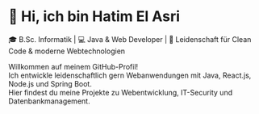 # 👋 Hi, ich bin Hatim El Asri  
🎓 B.Sc. Informatik | 💻 Java & Web Developer | 🚀 Leidenschaft für Clean Code & moderne Webtechnologien  

Willkommen auf meinem GitHub-Profil!  
Ich entwickle leidenschaftlich gern Webanwendungen mit Java, React.js, Node.js und Spring Boot.  
Hier findest du meine Projekte zu Webentwicklung, IT-Security und Datenbankmanagement.
